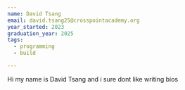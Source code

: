 ```yaml
---
name: David Tsang
email: david.tsang25@crosspointacademy.org
year_started: 2023
graduation_year: 2025
tags:
  - programming
  - build

---
```

Hi my name is David Tsang and i sure dont like writing bios